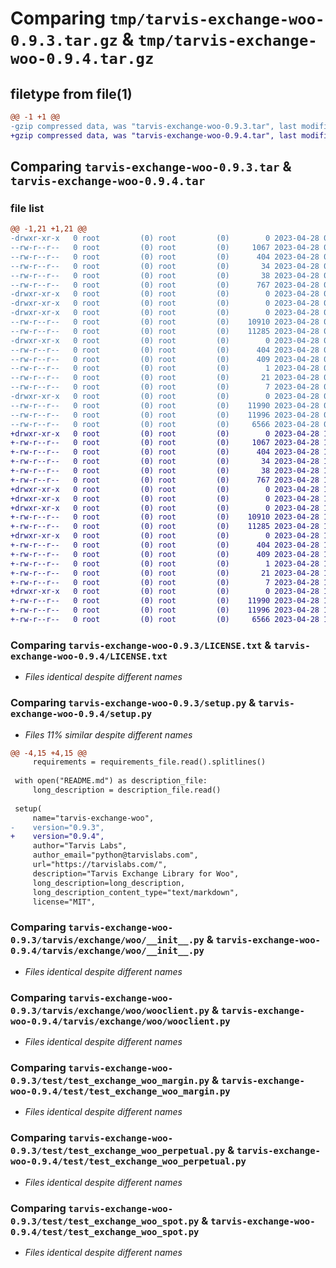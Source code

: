 # Comparing `tmp/tarvis-exchange-woo-0.9.3.tar.gz` & `tmp/tarvis-exchange-woo-0.9.4.tar.gz`

## filetype from file(1)

```diff
@@ -1 +1 @@
-gzip compressed data, was "tarvis-exchange-woo-0.9.3.tar", last modified: Fri Apr 28 08:03:00 2023, max compression
+gzip compressed data, was "tarvis-exchange-woo-0.9.4.tar", last modified: Fri Apr 28 10:08:03 2023, max compression
```

## Comparing `tarvis-exchange-woo-0.9.3.tar` & `tarvis-exchange-woo-0.9.4.tar`

### file list

```diff
@@ -1,21 +1,21 @@
-drwxr-xr-x   0 root         (0) root         (0)        0 2023-04-28 08:03:00.457955 tarvis-exchange-woo-0.9.3/
--rw-r--r--   0 root         (0) root         (0)     1067 2023-04-28 08:02:50.000000 tarvis-exchange-woo-0.9.3/LICENSE.txt
--rw-r--r--   0 root         (0) root         (0)      404 2023-04-28 08:03:00.457955 tarvis-exchange-woo-0.9.3/PKG-INFO
--rw-r--r--   0 root         (0) root         (0)       34 2023-04-28 08:02:50.000000 tarvis-exchange-woo-0.9.3/README.md
--rw-r--r--   0 root         (0) root         (0)       38 2023-04-28 08:03:00.457955 tarvis-exchange-woo-0.9.3/setup.cfg
--rw-r--r--   0 root         (0) root         (0)      767 2023-04-28 08:02:50.000000 tarvis-exchange-woo-0.9.3/setup.py
-drwxr-xr-x   0 root         (0) root         (0)        0 2023-04-28 08:03:00.453954 tarvis-exchange-woo-0.9.3/tarvis/
-drwxr-xr-x   0 root         (0) root         (0)        0 2023-04-28 08:03:00.453954 tarvis-exchange-woo-0.9.3/tarvis/exchange/
-drwxr-xr-x   0 root         (0) root         (0)        0 2023-04-28 08:03:00.453954 tarvis-exchange-woo-0.9.3/tarvis/exchange/woo/
--rw-r--r--   0 root         (0) root         (0)    10910 2023-04-28 08:02:50.000000 tarvis-exchange-woo-0.9.3/tarvis/exchange/woo/__init__.py
--rw-r--r--   0 root         (0) root         (0)    11285 2023-04-28 08:02:50.000000 tarvis-exchange-woo-0.9.3/tarvis/exchange/woo/wooclient.py
-drwxr-xr-x   0 root         (0) root         (0)        0 2023-04-28 08:03:00.457955 tarvis-exchange-woo-0.9.3/tarvis_exchange_woo.egg-info/
--rw-r--r--   0 root         (0) root         (0)      404 2023-04-28 08:03:00.000000 tarvis-exchange-woo-0.9.3/tarvis_exchange_woo.egg-info/PKG-INFO
--rw-r--r--   0 root         (0) root         (0)      409 2023-04-28 08:03:00.000000 tarvis-exchange-woo-0.9.3/tarvis_exchange_woo.egg-info/SOURCES.txt
--rw-r--r--   0 root         (0) root         (0)        1 2023-04-28 08:03:00.000000 tarvis-exchange-woo-0.9.3/tarvis_exchange_woo.egg-info/dependency_links.txt
--rw-r--r--   0 root         (0) root         (0)       21 2023-04-28 08:03:00.000000 tarvis-exchange-woo-0.9.3/tarvis_exchange_woo.egg-info/requires.txt
--rw-r--r--   0 root         (0) root         (0)        7 2023-04-28 08:03:00.000000 tarvis-exchange-woo-0.9.3/tarvis_exchange_woo.egg-info/top_level.txt
-drwxr-xr-x   0 root         (0) root         (0)        0 2023-04-28 08:03:00.457955 tarvis-exchange-woo-0.9.3/test/
--rw-r--r--   0 root         (0) root         (0)    11990 2023-04-28 08:02:50.000000 tarvis-exchange-woo-0.9.3/test/test_exchange_woo_margin.py
--rw-r--r--   0 root         (0) root         (0)    11996 2023-04-28 08:02:50.000000 tarvis-exchange-woo-0.9.3/test/test_exchange_woo_perpetual.py
--rw-r--r--   0 root         (0) root         (0)     6566 2023-04-28 08:02:50.000000 tarvis-exchange-woo-0.9.3/test/test_exchange_woo_spot.py
+drwxr-xr-x   0 root         (0) root         (0)        0 2023-04-28 10:08:03.489413 tarvis-exchange-woo-0.9.4/
+-rw-r--r--   0 root         (0) root         (0)     1067 2023-04-28 10:07:54.000000 tarvis-exchange-woo-0.9.4/LICENSE.txt
+-rw-r--r--   0 root         (0) root         (0)      404 2023-04-28 10:08:03.489413 tarvis-exchange-woo-0.9.4/PKG-INFO
+-rw-r--r--   0 root         (0) root         (0)       34 2023-04-28 10:07:54.000000 tarvis-exchange-woo-0.9.4/README.md
+-rw-r--r--   0 root         (0) root         (0)       38 2023-04-28 10:08:03.489413 tarvis-exchange-woo-0.9.4/setup.cfg
+-rw-r--r--   0 root         (0) root         (0)      767 2023-04-28 10:07:54.000000 tarvis-exchange-woo-0.9.4/setup.py
+drwxr-xr-x   0 root         (0) root         (0)        0 2023-04-28 10:08:03.485413 tarvis-exchange-woo-0.9.4/tarvis/
+drwxr-xr-x   0 root         (0) root         (0)        0 2023-04-28 10:08:03.485413 tarvis-exchange-woo-0.9.4/tarvis/exchange/
+drwxr-xr-x   0 root         (0) root         (0)        0 2023-04-28 10:08:03.489413 tarvis-exchange-woo-0.9.4/tarvis/exchange/woo/
+-rw-r--r--   0 root         (0) root         (0)    10910 2023-04-28 10:07:54.000000 tarvis-exchange-woo-0.9.4/tarvis/exchange/woo/__init__.py
+-rw-r--r--   0 root         (0) root         (0)    11285 2023-04-28 10:07:54.000000 tarvis-exchange-woo-0.9.4/tarvis/exchange/woo/wooclient.py
+drwxr-xr-x   0 root         (0) root         (0)        0 2023-04-28 10:08:03.489413 tarvis-exchange-woo-0.9.4/tarvis_exchange_woo.egg-info/
+-rw-r--r--   0 root         (0) root         (0)      404 2023-04-28 10:08:03.000000 tarvis-exchange-woo-0.9.4/tarvis_exchange_woo.egg-info/PKG-INFO
+-rw-r--r--   0 root         (0) root         (0)      409 2023-04-28 10:08:03.000000 tarvis-exchange-woo-0.9.4/tarvis_exchange_woo.egg-info/SOURCES.txt
+-rw-r--r--   0 root         (0) root         (0)        1 2023-04-28 10:08:03.000000 tarvis-exchange-woo-0.9.4/tarvis_exchange_woo.egg-info/dependency_links.txt
+-rw-r--r--   0 root         (0) root         (0)       21 2023-04-28 10:08:03.000000 tarvis-exchange-woo-0.9.4/tarvis_exchange_woo.egg-info/requires.txt
+-rw-r--r--   0 root         (0) root         (0)        7 2023-04-28 10:08:03.000000 tarvis-exchange-woo-0.9.4/tarvis_exchange_woo.egg-info/top_level.txt
+drwxr-xr-x   0 root         (0) root         (0)        0 2023-04-28 10:08:03.489413 tarvis-exchange-woo-0.9.4/test/
+-rw-r--r--   0 root         (0) root         (0)    11990 2023-04-28 10:07:54.000000 tarvis-exchange-woo-0.9.4/test/test_exchange_woo_margin.py
+-rw-r--r--   0 root         (0) root         (0)    11996 2023-04-28 10:07:54.000000 tarvis-exchange-woo-0.9.4/test/test_exchange_woo_perpetual.py
+-rw-r--r--   0 root         (0) root         (0)     6566 2023-04-28 10:07:54.000000 tarvis-exchange-woo-0.9.4/test/test_exchange_woo_spot.py
```

### Comparing `tarvis-exchange-woo-0.9.3/LICENSE.txt` & `tarvis-exchange-woo-0.9.4/LICENSE.txt`

 * *Files identical despite different names*

### Comparing `tarvis-exchange-woo-0.9.3/setup.py` & `tarvis-exchange-woo-0.9.4/setup.py`

 * *Files 11% similar despite different names*

```diff
@@ -4,15 +4,15 @@
     requirements = requirements_file.read().splitlines()
 
 with open("README.md") as description_file:
     long_description = description_file.read()
 
 setup(
     name="tarvis-exchange-woo",
-    version="0.9.3",
+    version="0.9.4",
     author="Tarvis Labs",
     author_email="python@tarvislabs.com",
     url="https://tarvislabs.com/",
     description="Tarvis Exchange Library for Woo",
     long_description=long_description,
     long_description_content_type="text/markdown",
     license="MIT",
```

### Comparing `tarvis-exchange-woo-0.9.3/tarvis/exchange/woo/__init__.py` & `tarvis-exchange-woo-0.9.4/tarvis/exchange/woo/__init__.py`

 * *Files identical despite different names*

### Comparing `tarvis-exchange-woo-0.9.3/tarvis/exchange/woo/wooclient.py` & `tarvis-exchange-woo-0.9.4/tarvis/exchange/woo/wooclient.py`

 * *Files identical despite different names*

### Comparing `tarvis-exchange-woo-0.9.3/test/test_exchange_woo_margin.py` & `tarvis-exchange-woo-0.9.4/test/test_exchange_woo_margin.py`

 * *Files identical despite different names*

### Comparing `tarvis-exchange-woo-0.9.3/test/test_exchange_woo_perpetual.py` & `tarvis-exchange-woo-0.9.4/test/test_exchange_woo_perpetual.py`

 * *Files identical despite different names*

### Comparing `tarvis-exchange-woo-0.9.3/test/test_exchange_woo_spot.py` & `tarvis-exchange-woo-0.9.4/test/test_exchange_woo_spot.py`

 * *Files identical despite different names*

